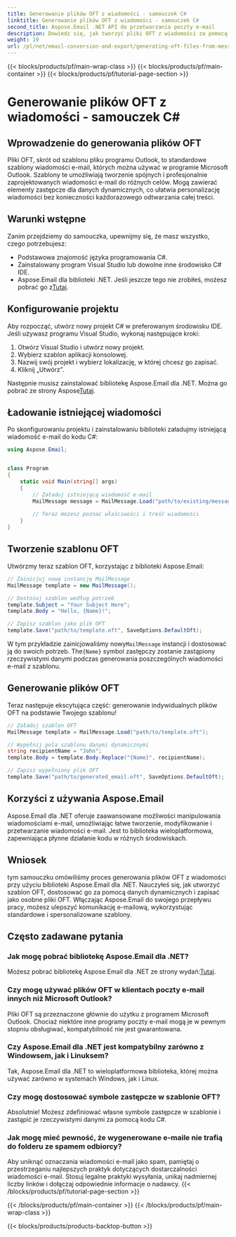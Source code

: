 ```yaml
---
title: Generowanie plików OFT z wiadomości - samouczek C#
linktitle: Generowanie plików OFT z wiadomości - samouczek C#
second_title: Aspose.Email .NET API do przetwarzania poczty e-mail
description: Dowiedz się, jak tworzyć pliki OFT z wiadomości za pomocą Aspose.Email dla .NET. Przewodnik krok po kroku z kodem źródłowym umożliwiający skuteczne generowanie szablonów wiadomości e-mail.
weight: 19
url: /pl/net/email-conversion-and-export/generating-oft-files-from-messages-csharp-tutorial/
---
```


{{< blocks/products/pf/main-wrap-class >}}
{{< blocks/products/pf/main-container >}}
{{< blocks/products/pf/tutorial-page-section >}}

# Generowanie plików OFT z wiadomości - samouczek C#


## Wprowadzenie do generowania plików OFT

Pliki OFT, skrót od szablonu pliku programu Outlook, to standardowe szablony wiadomości e-mail, których można używać w programie Microsoft Outlook. Szablony te umożliwiają tworzenie spójnych i profesjonalnie zaprojektowanych wiadomości e-mail do różnych celów. Mogą zawierać elementy zastępcze dla danych dynamicznych, co ułatwia personalizację wiadomości bez konieczności każdorazowego odtwarzania całej treści.

## Warunki wstępne

Zanim przejdziemy do samouczka, upewnijmy się, że masz wszystko, czego potrzebujesz:

- Podstawowa znajomość języka programowania C#.
- Zainstalowany program Visual Studio lub dowolne inne środowisko C# IDE.
-  Aspose.Email dla biblioteki .NET. Jeśli jeszcze tego nie zrobiłeś, możesz pobrać go z[Tutaj](https://releases.aspose.com/email/net).

## Konfigurowanie projektu

Aby rozpocząć, utwórz nowy projekt C# w preferowanym środowisku IDE. Jeśli używasz programu Visual Studio, wykonaj następujące kroki:

1. Otwórz Visual Studio i utwórz nowy projekt.
2. Wybierz szablon aplikacji konsolowej.
3. Nazwij swój projekt i wybierz lokalizację, w której chcesz go zapisać.
4. Kliknij „Utwórz”.

 Następnie musisz zainstalować bibliotekę Aspose.Email dla .NET. Można go pobrać ze strony Aspose[Tutaj](https://releases.aspose.com/email/net).

## Ładowanie istniejącej wiadomości

Po skonfigurowaniu projektu i zainstalowaniu biblioteki załadujmy istniejącą wiadomość e-mail do kodu C#:

```csharp
using Aspose.Email;


class Program
{
    static void Main(string[] args)
    {
        // Załaduj istniejącą wiadomość e-mail
        MailMessage message = MailMessage.Load("path/to/existing/message.eml");
        
        // Teraz możesz poznać właściwości i treść wiadomości
    }
}
```

## Tworzenie szablonu OFT

Utwórzmy teraz szablon OFT, korzystając z biblioteki Aspose.Email:

```csharp
// Zainicjuj nową instancję MailMessage
MailMessage template = new MailMessage();

// Dostosuj szablon według potrzeb
template.Subject = "Your Subject Here";
template.Body = "Hello, {Name}!";

// Zapisz szablon jako plik OFT
template.Save("path/to/template.oft", SaveOptions.DefaultOft);
```

 W tym przykładzie zainicjowaliśmy nowy`MailMessage` instancji i dostosować ją do swoich potrzeb. The`{Name}` symbol zastępczy zostanie zastąpiony rzeczywistymi danymi podczas generowania poszczególnych wiadomości e-mail z szablonu.

## Generowanie plików OFT

Teraz następuje ekscytująca część: generowanie indywidualnych plików OFT na podstawie Twojego szablonu!

```csharp
// Załaduj szablon OFT
MailMessage template = MailMessage.Load("path/to/template.oft");

// Wypełnij pola szablonu danymi dynamicznymi
string recipientName = "John";
template.Body = template.Body.Replace("{Name}", recipientName);

// Zapisz wypełniony plik OFT
template.Save("path/to/generated_email.oft", SaveOptions.DefaultOft);
```

## Korzyści z używania Aspose.Email

Aspose.Email dla .NET oferuje zaawansowane możliwości manipulowania wiadomościami e-mail, umożliwiając łatwe tworzenie, modyfikowanie i przetwarzanie wiadomości e-mail. Jest to biblioteka wieloplatformowa, zapewniająca płynne działanie kodu w różnych środowiskach.

## Wniosek

tym samouczku omówiliśmy proces generowania plików OFT z wiadomości przy użyciu biblioteki Aspose.Email dla .NET. Nauczyłeś się, jak utworzyć szablon OFT, dostosować go za pomocą danych dynamicznych i zapisać jako osobne pliki OFT. Włączając Aspose.Email do swojego przepływu pracy, możesz ulepszyć komunikację e-mailową, wykorzystując standardowe i spersonalizowane szablony.

## Często zadawane pytania

### Jak mogę pobrać bibliotekę Aspose.Email dla .NET?

 Możesz pobrać bibliotekę Aspose.Email dla .NET ze strony wydań:[Tutaj](https://releases.aspose.com/email/net).

### Czy mogę używać plików OFT w klientach poczty e-mail innych niż Microsoft Outlook?

Pliki OFT są przeznaczone głównie do użytku z programem Microsoft Outlook. Chociaż niektóre inne programy poczty e-mail mogą je w pewnym stopniu obsługiwać, kompatybilność nie jest gwarantowana.

### Czy Aspose.Email dla .NET jest kompatybilny zarówno z Windowsem, jak i Linuksem?

Tak, Aspose.Email dla .NET to wieloplatformowa biblioteka, której można używać zarówno w systemach Windows, jak i Linux.

### Czy mogę dostosować symbole zastępcze w szablonie OFT?

Absolutnie! Możesz zdefiniować własne symbole zastępcze w szablonie i zastąpić je rzeczywistymi danymi za pomocą kodu C#.

### Jak mogę mieć pewność, że wygenerowane e-maile nie trafią do folderu ze spamem odbiorcy?

Aby uniknąć oznaczania wiadomości e-mail jako spam, pamiętaj o przestrzeganiu najlepszych praktyk dotyczących dostarczalności wiadomości e-mail. Stosuj legalne praktyki wysyłania, unikaj nadmiernej liczby linków i dołączaj odpowiednie informacje o nadawcy.
{{< /blocks/products/pf/tutorial-page-section >}}

{{< /blocks/products/pf/main-container >}}
{{< /blocks/products/pf/main-wrap-class >}}

{{< blocks/products/products-backtop-button >}}
